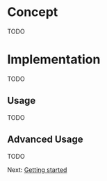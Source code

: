 Concept
=======

TODO

Implementation
==============

TODO

Usage
-----

TODO


Advanced Usage
--------------
TODO

Next: [Getting started](GettingStarted.md)